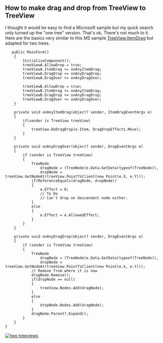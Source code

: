 ## How to make drag and drop from TreeView to TreeView

I thought it would be easy to find a Microsoft sample but my quick search only turned up the "one tree" version. That's ok, There's not much to it. Here are the basics very similar to this MS sample [TreeView.ItemDrag](https://learn.microsoft.com/en-us/dotnet/api/system.windows.forms.treeview.itemdrag?view=windowsdesktop-7.0#examples) but adapted for two trees.

       public MainForm()
        {
            InitializeComponent();
            treeViewA.AllowDrop = true;
            treeViewA.ItemDrag += onAnyItemDrag;
            treeViewA.DragDrop += onAnyDragDrop;
            treeViewA.DragOver += onAnyDragOver;

            treeViewB.AllowDrop = true;
            treeViewB.ItemDrag += onAnyItemDrag;
            treeViewB.DragDrop += onAnyDragDrop;
            treeViewB.DragOver += onAnyDragOver;
        }

        private void onAnyItemDrag(object? sender, ItemDragEventArgs e)
        {
            if(sender is TreeView treeView)
            {
                treeView.DoDragDrop(e.Item, DragDropEffects.Move);
            }
        }

        private void onAnyDragOver(object? sender, DragEventArgs e)
        {
            if (sender is TreeView treeView)
            {
                TreeNode
                    dragNode = (TreeNode)e.Data.GetData(typeof(TreeNode)),
                    dropNode = treeView.GetNodeAt(treeView.PointToClient(new Point(e.X, e.Y)));
                if(ReferenceEquals(dragNode, dropNode)) 
                {
                    e.Effect = 0;
                    // To Do
                    // Can't drop on descendant node either.
                }
                else
                {
                    e.Effect = e.AllowedEffect;
                }
            }
        }

        private void onAnyDragDrop(object? sender, DragEventArgs e)
        {
            if (sender is TreeView treeView)
            {
                TreeNode
                    dragNode = (TreeNode)e.Data.GetData(typeof(TreeNode)),
                    dropNode = treeView.GetNodeAt(treeView.PointToClient(new Point(e.X, e.Y)));
                // Remove from where it is now
                dragNode.Remove();
                if(dropNode == null)
                {
                    treeView.Nodes.Add(dragNode);
                }
                else
                {
                    dropNode.Nodes.Add(dragNode);
                }
                dragNode.Parent?.Expand();
            }
        }
    }

[![two treeviews][1]][1]

  [1]: https://i.stack.imgur.com/89aeB.png